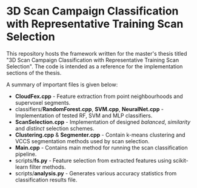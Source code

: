 # 3D Scan Campaign Classification with Representative Training Scan Selection

This repository hosts the framework written for the master's thesis titled "3D Scan Campaign Classification with Representative Training Scan Selection". The code is intended as a reference for the implementation sections of the thesis.

A summary of important files is given below:
* __CloudFex.cpp__ - Feature extraction from point neighbourhoods and supervoxel segments.
* classifiers/__RandomForest.cpp__, __SVM.cpp__, __NeuralNet.cpp__ - Implementation of tested RF, SVM and MLP classifiers.
* __ScanSelection.cpp__ - Implementation of designed _balanced_, _similarity_ and _distinct_ selection schemes.
* __Clustering.cpp__ & __Segmenter.cpp__  - Contain k-means clustering and VCCS segmentation methods used by scan selection.
* __Main.cpp__ - Contains main method for running the scan classification pipeline.
* scripts/__fs.py__ - Feature selection from extracted features using scikit-learn filter methods.
* scripts/__analysis.py__ - Generates various accuracy statistics from classification results file.


